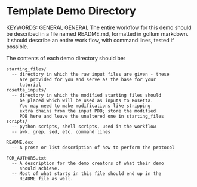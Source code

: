 # Template Demo Directory
KEYWORDS: GENERAL GENERAL
The entire workflow for this demo should be described in a file named README.md, formatted in gollum markdown.  
It should describe an entire work flow, with command lines, tested if possible.

The contents of each demo directory should be:

```
starting_files/
  -- directory in which the raw input files are given - these
     are provided for you and serve as the base for your
     tutorial
rosetta_inputs/
  -- directory in which the modified starting files should
     be placed which will be used as inputs to Rosetta.
     You may need to make modifications like stripping
     extra chains from the input PDB; store the modified
     PDB here and leave the unaltered one in starting_files 
scripts/
  -- python scripts, shell scripts, used in the workflow
  -- awk, grep, sed, etc. command lines

README.dox
  -- A prose or list description of how to perform the protocol

FOR_AUTHORS.txt
  -- A description for the demo creators of what their demo
     should achieve.
  -- Most of what starts in this file should end up in the
     README file as well.
```
